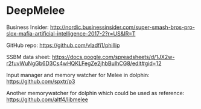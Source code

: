 # DeepMelee

Business Insider:
http://nordic.businessinsider.com/super-smash-bros-pro-slox-mafia-artificial-intelligence-2017-2?r=US&IR=T

GitHub repo:
https://github.com/vladfi1/phillip


SSBM data sheet:
https://docs.google.com/spreadsheets/d/1JX2w-r2fuvWuNgGb6D3Cs4wHQKLFegZe2jhbBuIhCG8/edit#gid=12

Input manager and memory watcher for Melee in dolphin:
https://github.com/spxtr/p3

Another memorywatcher for dolphin which could be used as reference:
https://github.com/altf4/libmelee
